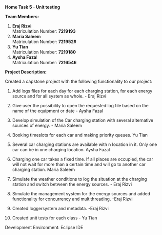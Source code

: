 **Home Task 5 - Unit testing**

**Team Members:**
  1. **Eraj Rizvi**
     <br/> 
     Matriculation Number: **7219193**
     <br/> 
  3. **Maria Saleem**
     <br/>
     Matriculation Number: **7219529**
     <br/> 
  5. **Yu Tian**
     <br/>
     Matriculation Number: **7219180**
     <br/> 
  7. **Aysha Fazal**
      <br/> 
     Matriculation Number: **7216546**
     
**Project Description:** 

Created a capstone project with the following functionality to our project:
<br/> 
1. Add logs files for each day for each charging station, for each energy source and for all system as whole. - Eraj Rizvi
   <br/> 
2. Give user the possibility to open the requested log file based on the name of the equipment or date  - Aysha Fazal
    <br/> 
3. Develop simulation of the Car charging station with several alternative sources of energy. - Maria Saleem
      <br/>
4. Booking timeslots for each car and making priority queues. Yu Tian
   <br/>    
5. Several car charging stations are available with n location in it. Only one car can be in one charging location. Aysha Fazal
      <br/> 
6. Charging one car takes a fixed time. If all places are occupied, the car will not wait for more than a certain time and will go to another car charging station. Maria Saleem
      <br/> 
7. Simulate the weather conditions to log the situation at the charging station and switch between the energy sources. - Eraj Rizvi
      <br/> 
8. Simulate the management system for the energy sources and added functionality for concurrency and multithreading. -Eraj Rizvi
   
9. Created loggersystem and metadata. -Eraj Rizvi
       <br/> 
10. Created unit tests for each class - Yu Tian

Development Environment: Eclipse IDE
